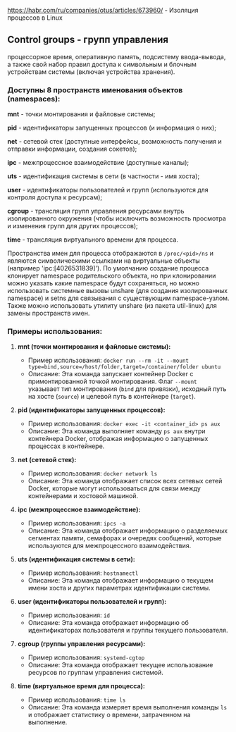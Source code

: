 https://habr.com/ru/companies/otus/articles/673960/ - Изоляция процессов в Linux

## Control groups - групп управления
процессорное время, оперативную память, подсистему ввода-вывода, а также свой набор правил доступа к символьным и блочным устройствам системы (включая устройства хранения).

### Доступны 8 пространств именования объектов (namespaces):

**mnt** - точки монтирования и файловые системы;

**pid** - идентификаторы запущенных процессов (и информация о них);

**net** - сетевой стек (доступные интерфейсы, возможность получения и отправки информации, создания сокетов);

**ipc** - межпроцессное взаимодействие (доступные каналы);

**uts** - идентификация системы в сети (в частности - имя хоста);

**user** - идентификаторы пользователей и групп (используются для контроля доступа к ресурсам);

**cgroup** - трансляция групп управления ресурсами внутрь изолированного окружения (чтобы исключить возможность просмотра и изменения групп для других процессов);

**time** - трансляция виртуального времени для процесса.

Пространства имен для процесса отображаются в `/proc/<pid>/ns` и являются символическими ссылками на виртуальные объекты (например 'ipc:[4026531839]'). По умолчанию создание процесса клонирует namespace родительского объекта, но при клонировании можно указать какие namespace будут сохраняться, но можно использовать системные вызовы unshare (для создания изолированных namespace) и setns для связывания с существующим namespace-узлом. Также можно использовать утилиту unshare (из пакета util-linux) для замены пространств имен.

### Примеры использования:

1. **mnt (точки монтирования и файловые системы):**
   - Пример использования: `docker run --rm -it --mount type=bind,source=/host/folder,target=/container/folder ubuntu`
   - Описание: Эта команда запускает контейнер Docker с примонтированной точкой монтирования. Флаг `--mount` указывает тип монтирования (`bind` для привязки), исходный путь на хосте (`source`) и целевой путь в контейнере (`target`).

2. **pid (идентификаторы запущенных процессов):**
   - Пример использования: `docker exec -it <container_id> ps aux`
   - Описание: Эта команда выполняет команду `ps aux` внутри контейнера Docker, отображая информацию о запущенных процессах в контейнере.

3. **net (сетевой стек):**
   - Пример использования: `docker network ls`
   - Описание: Эта команда отображает список всех сетевых сетей Docker, которые могут использоваться для связи между контейнерами и хостовой машиной.

4. **ipc (межпроцессное взаимодействие):**
   - Пример использования: `ipcs -a`
   - Описание: Эта команда отображает информацию о разделяемых сегментах памяти, семафорах и очередях сообщений, которые используются для межпроцессного взаимодействия.

5. **uts (идентификация системы в сети):**
   - Пример использования: `hostnamectl`
   - Описание: Эта команда отображает информацию о текущем имени хоста и других параметрах идентификации системы.

6. **user (идентификаторы пользователей и групп):**
   - Пример использования: `id`
   - Описание: Эта команда отображает информацию об идентификаторах пользователя и группы текущего пользователя.

7. **cgroup (группы управления ресурсами):**
   - Пример использования: `systemd-cgtop`
   - Описание: Эта команда отображает текущее использование ресурсов по группам управления системой.

8. **time (виртуальное время для процесса):**
   - Пример использования: `time ls`
   - Описание: Эта команда измеряет время выполнения команды `ls` и отображает статистику о времени, затраченном на выполнение.


## 

